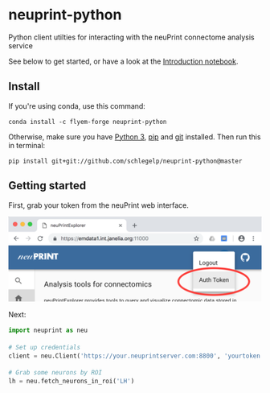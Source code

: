 neuprint-python
===============================
Python client utilties for interacting with the neuPrint connectome analysis service

See below to get started, or have a look at the [Introduction notebook](examples/Introduction.ipynb).

## Install

If you're using conda, use this command:

```shell
conda install -c flyem-forge neuprint-python
```

Otherwise, make sure you have [Python 3](https://www.python.org),
[pip](https://pip.pypa.io/en/stable/installing/) and
[git](https://git-scm.com) installed. Then run this in terminal:

```shell
pip install git+git://github.com/schlegelp/neuprint-python@master
```

## Getting started

First, grab your token from the neuPrint web interface.

![token](examples/img/token-screenshot.png)

Next:

```Python
import neuprint as neu

# Set up credentials
client = neu.Client('https://your.neuprintserver.com:8800', 'yourtoken')

# Grab some neurons by ROI
lh = neu.fetch_neurons_in_roi('LH')
```

